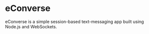 # eConverse
eConverse is a simple session-based text-messaging app built using Node.js and WebSockets. 

